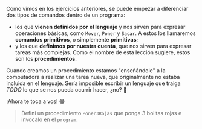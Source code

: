 Como vimos en los ejercicios anteriores, se puede empezar a diferenciar dos tipos de comandos dentro de un programa:

- los que **vienen definidos por el lenguaje** y nos sirven para expresar operaciones básicas, como `Mover`, `Poner` y `Sacar`. A estos los llamaremos **comandos primitivos**, o simplemente **primitivas**;
- y los que **definimos por nuestra cuenta**, que nos sirven para expresar tareas más complejas. Como el nombre de esta lección sugiere, estos son los **procedimientos**.

Cuando creamos un procedimiento estamos "enseñándole"  a la computadora a realizar una tarea nueva, que originalmente no estaba incluida en el lenguaje. Sería imposible escribir un lenguaje que traiga _TODO_ lo que se nos pueda ocurrir hacer, ¿no? :thinking:

¡Ahora te toca a vos! :grin:

> Definí un procedimiento `Poner3Rojas` que ponga 3 bolitas rojas e invocalo en el `program`.